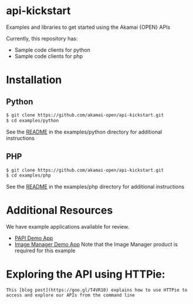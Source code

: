 api-kickstart
=============

Examples and libraries to get started using the Akamai {OPEN} APIs

Currently, this repository has:
* Sample code clients for python
* Sample code clients for php

# Installation

## Python
``` bash
$ git clone https://github.com/akamai-open/api-kickstart.git
$ cd examples/python
```
See the [README](examples/python/README.md) in the examples/python directory for additional instructions

## PHP
``` bash
$ git clone https://github.com/akamai-open/api-kickstart.git
$ cd examples/php
```
See the [README](examples/php/README.md) in the examples/php directory for additional instructions

# Additional Resources
We have example applications available for review.

* [PAPI Demo App](https://github.com/akamai-open/papi-demo-app)
* [Image Manager Demo App](https://github.com/akamai-open/imaging-sample-ui)
	Note that the Image Manager product is required for this example

# Exploring the API using HTTPie:
	This [blog post](https://goo.gl/T4VR10) explains how to use HTTPie to access and explore our APIs from the command line






